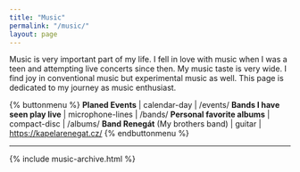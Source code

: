 ```yaml
---
title: "Music"
permalink: "/music/"
layout: page
---
```


Music is very important part of my life. I fell in love with music when I was a teen and
attempting live concerts since then. My music taste is very wide. I find joy in conventional
music but experimental music as well. This page is dedicated to my journey as music enthusiast.


{% buttonmenu %}
**Planed Events**                   | calendar-day | /events/
**Bands I have seen play live**     | microphone-lines | /bands/
**Personal favorite albums**        | compact-disc | /albums/
**Band Renegát** (My brothers band) | guitar | https://kapelarenegat.cz/
{% endbuttonmenu %}

---

{% include music-archive.html %}

